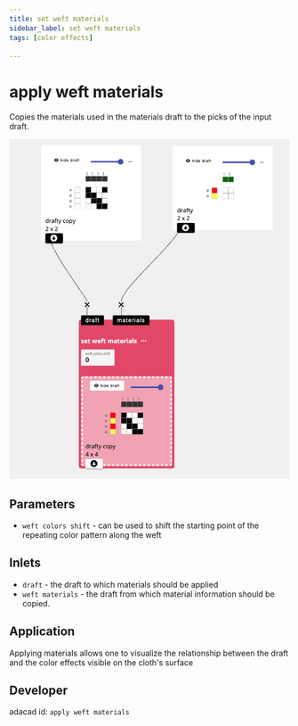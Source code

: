 ```yaml
---
title: set weft materials
sidebar_label: set weft materials
tags: [color effects]

---
```

# apply weft materials
Copies the materials used in the materials draft to the picks of the input draft.

![file](./img/apply_weft_materials.png)

## Parameters
- `weft colors shift` - can be used to shift the starting point of the repeating color pattern along the weft


## Inlets
- `draft` - the draft to which materials should be applied
- `weft materials` - the draft from which material information should be copied.  


## Application
Applying materials allows one to visualize the relationship between the draft and the color effects visible on the cloth's surface

## Developer
adacad id: `apply weft materials`